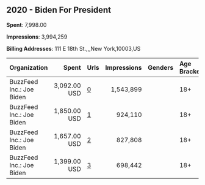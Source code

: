 ## 2020 - Biden For President 
**Spent**: 7,998.00

**Impressions**: 3,994,259

**Billing Addresses**: 111 E 18th St.,,,New York,10003,US

|Organization|Spent|Urls|Impressions|Genders|Age Brackets|Country Codes|
|:---|---:|:---|---:|:---|:---|:---|
|BuzzFeed Inc.: Joe Biden|3,092.00 USD|[0](https://www.snap.com/political-ads/asset/fb9bd7c5bdb0bb41547617458faeb824662184b5249a8661a6bb816a8bc6b343?mediaType=mp4)|1,543,899||18+|united states|
|BuzzFeed Inc.: Joe Biden|1,850.00 USD|[1](https://www.snap.com/political-ads/asset/292fb044c130e274ba0d142efa58f3ba6be6dd71298128069948d7a712dcc8e4?mediaType=mp4)|924,110||18+|united states|
|BuzzFeed Inc.: Joe Biden|1,657.00 USD|[2](https://www.snap.com/political-ads/asset/b33a134c1f708bbe2b62e048284534b98396b43aad69d9b4ab2467c6a395c424?mediaType=mp4)|827,808||18+|united states|
|BuzzFeed Inc.: Joe Biden|1,399.00 USD|[3](https://www.snap.com/political-ads/asset/774b4fb94a1fe0f378cf8c08c40554fa851f7dddab744fd7c0c0bfd632e87491?mediaType=mp4)|698,442||18+|united states|
